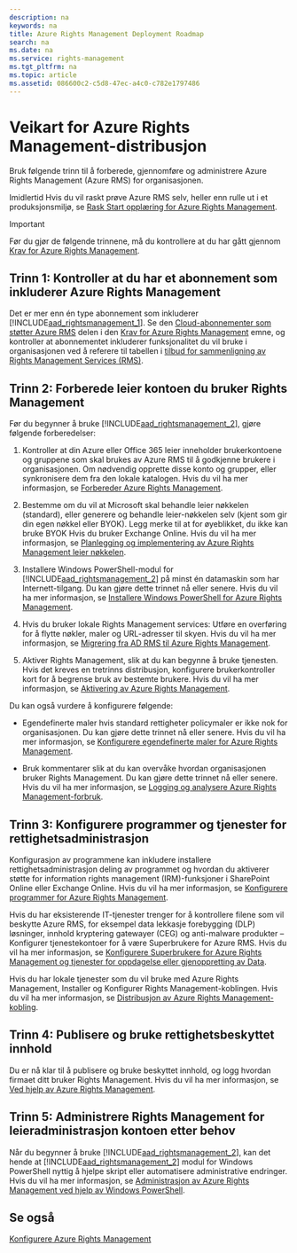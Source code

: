 ```yaml
---
description: na
keywords: na
title: Azure Rights Management Deployment Roadmap
search: na
ms.date: na
ms.service: rights-management
ms.tgt_pltfrm: na
ms.topic: article
ms.assetid: 086600c2-c5d8-47ec-a4c0-c782e1797486
---
```

# Veikart for Azure Rights Management-distribusjon
Bruk følgende trinn til å forberede, gjennomføre og administrere Azure Rights Management (Azure RMS) for organisasjonen.

Imidlertid Hvis du vil raskt prøve Azure RMS selv, heller enn rulle ut i et produksjonsmiljø, se [Rask Start opplæring for Azure Rights Management](../Topic/Quick_Start_Tutorial_for_Azure_Rights_Management.md).

> [!IMPORTANT]
> Før du gjør de følgende trinnene, må du kontrollere at du har gått gjennom [Krav for Azure Rights Management](../Topic/Requirements_for_Azure_Rights_Management.md).

## Trinn 1: Kontroller at du har et abonnement som inkluderer Azure Rights Management
Det er mer enn én type abonnement som inkluderer [!INCLUDE[aad_rightsmanagement_1](../Token/aad_rightsmanagement_1_md.md)]. Se den [Cloud-abonnementer som støtter Azure RMS](../Topic/Requirements_for_Azure_Rights_Management.md#BKMK_SupportedSubscriptions) delen i den [Krav for Azure Rights Management](../Topic/Requirements_for_Azure_Rights_Management.md) emne, og kontroller at abonnementet inkluderer funksjonalitet du vil bruke i organisasjonen ved å referere til tabellen i [tilbud for sammenligning av Rights Management Services (RMS)](https://technet.microsoft.com/dn858608).

## Trinn 2: Forberede leier kontoen du bruker Rights Management
Før du begynner å bruke [!INCLUDE[aad_rightsmanagement_2](../Token/aad_rightsmanagement_2_md.md)], gjøre følgende forberedelser:

1.  Kontroller at din Azure eller Office 365 leier inneholder brukerkontoene og gruppene som skal brukes av Azure RMS til å godkjenne brukere i organisasjonen. Om nødvendig opprette disse konto og grupper, eller synkronisere dem fra den lokale katalogen. Hvis du vil ha mer informasjon, se [Forbereder Azure Rights Management](../Topic/Preparing_for_Azure_Rights_Management.md).

2.  Bestemme om du vil at Microsoft skal behandle leier nøkkelen (standard), eller generere og behandle leier-nøkkelen selv (kjent som gir din egen nøkkel eller BYOK). Legg merke til at for øyeblikket, du ikke kan bruke BYOK Hvis du bruker Exchange Online. Hvis du vil ha mer informasjon, se [Planlegging og implementering av Azure Rights Management leier nøkkelen](../Topic/Planning_and_Implementing_Your_Azure_Rights_Management_Tenant_Key.md).

3.  Installere Windows PowerShell-modul for [!INCLUDE[aad_rightsmanagement_2](../Token/aad_rightsmanagement_2_md.md)] på minst én datamaskin som har Internett-tilgang. Du kan gjøre dette trinnet nå eller senere. Hvis du vil ha mer informasjon, se [Installere Windows PowerShell for Azure Rights Management](../Topic/Installing_Windows_PowerShell_for_Azure_Rights_Management.md).

4.  Hvis du bruker lokale Rights Management services: Utføre en overføring for å flytte nøkler, maler og URL-adresser til skyen. Hvis du vil ha mer informasjon, se [Migrering fra AD RMS til Azure Rights Management](../Topic/Migrating_from_AD_RMS_to_Azure_Rights_Management.md).

5.  Aktiver Rights Management, slik at du kan begynne å bruke tjenesten. Hvis det kreves en tretrinns distribusjon, konfigurere brukerkontroller kort for å begrense bruk av bestemte brukere. Hvis du vil ha mer informasjon, se [Aktivering av Azure Rights Management](../Topic/Activating_Azure_Rights_Management.md).

Du kan også vurdere å konfigurere følgende:

-   Egendefinerte maler hvis standard rettigheter policymaler er ikke nok for organisasjonen. Du kan gjøre dette trinnet nå eller senere. Hvis du vil ha mer informasjon, se [Konfigurere egendefinerte maler for Azure Rights Management](../Topic/Configuring_Custom_Templates_for_Azure_Rights_Management.md).

-   Bruk kommentarer slik at du kan overvåke hvordan organisasjonen bruker Rights Management. Du kan gjøre dette trinnet nå eller senere. Hvis du vil ha mer informasjon, se [Logging og analysere Azure Rights Management-forbruk](../Topic/Logging_and_Analyzing_Azure_Rights_Management_Usage.md).

## Trinn 3: Konfigurere programmer og tjenester for rettighetsadministrasjon
Konfigurasjon av programmene kan inkludere installere rettighetsadministrasjon deling av programmet og hvordan du aktiverer støtte for information rights management (IRM)-funksjoner i SharePoint Online eller Exchange Online. Hvis du vil ha mer informasjon, se [Konfigurere programmer for Azure Rights Management](../Topic/Configuring_Applications_for_Azure_Rights_Management.md).

Hvis du har eksisterende IT-tjenester trenger for å kontrollere filene som vil beskytte Azure RMS, for eksempel data lekkasje forebygging (DLP) løsninger, innhold kryptering gatewayer (CEG) og anti-malware produkter – Konfigurer tjenestekontoer for å være Superbrukere for Azure RMS. Hvis du vil ha mer informasjon, se [Konfigurere Superbrukere for Azure Rights Management og tjenester for oppdagelse eller gjenoppretting av Data](../Topic/Configuring_Super_Users_for_Azure_Rights_Management_and_Discovery_Services_or_Data_Recovery.md).

Hvis du har lokale tjenester som du vil bruke med Azure Rights Management, Installer og Konfigurer Rights Management-koblingen. Hvis du vil ha mer informasjon, se [Distribusjon av Azure Rights Management-kobling](../Topic/Deploying_the_Azure_Rights_Management_Connector.md).

## Trinn 4: Publisere og bruke rettighetsbeskyttet innhold
Du er nå klar til å publisere og bruke beskyttet innhold, og logg hvordan firmaet ditt bruker Rights Management. Hvis du vil ha mer informasjon, se [Ved hjelp av Azure Rights Management](../Topic/Using_Azure_Rights_Management.md).

## Trinn 5: Administrere Rights Management for leieradministrasjon kontoen etter behov
Når du begynner å bruke [!INCLUDE[aad_rightsmanagement_2](../Token/aad_rightsmanagement_2_md.md)], kan det hende at [!INCLUDE[aad_rightsmanagement_2](../Token/aad_rightsmanagement_2_md.md)] modul for Windows PowerShell nyttig å hjelpe skript eller automatisere administrative endringer. Hvis du vil ha mer informasjon, se [Administrasjon av Azure Rights Management ved hjelp av Windows PowerShell](../Topic/Administering_Azure_Rights_Management_by_Using_Windows_PowerShell.md).

## Se også
[Konfigurere Azure Rights Management](../Topic/Configuring_Azure_Rights_Management.md)

